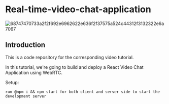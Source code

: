 # Real-time-video-chat-application

![68747470733a2f2f692e6962622e636f2f37575a524c44312f3132322e6a7067](https://user-images.githubusercontent.com/86722467/217255169-98a79be8-42cd-49f3-ad36-9fba0adea508.jpg)


## Introduction

This is a code repository for the corresponding video tutorial.

In this tutorial, we're going to build and deploy a React Video Chat Application using WebRTC.

Setup:

    run @npm i && npm start for both client and server side to start the development server

